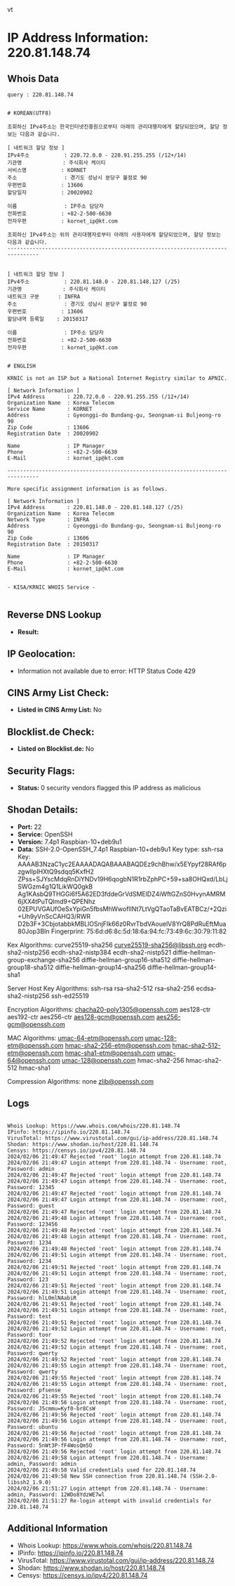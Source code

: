 vt
# IP Address Information: 220.81.148.74

## Whois Data
```
query : 220.81.148.74


# KOREAN(UTF8)

조회하신 IPv4주소는 한국인터넷진흥원으로부터 아래의 관리대행자에게 할당되었으며, 할당 정보는 다음과 같습니다.

[ 네트워크 할당 정보 ]
IPv4주소           : 220.72.0.0 - 220.91.255.255 (/12+/14)
기관명             : 주식회사 케이티
서비스명           : KORNET
주소               : 경기도 성남시 분당구 불정로 90
우편번호           : 13606
할당일자           : 20020902

이름               : IP주소 담당자
전화번호           : +82-2-500-6630
전자우편           : kornet_ip@kt.com

조회하신 IPv4주소는 위의 관리대행자로부터 아래의 사용자에게 할당되었으며, 할당 정보는 다음과 같습니다.
--------------------------------------------------------------------------------


[ 네트워크 할당 정보 ]
IPv4주소           : 220.81.148.0 - 220.81.148.127 (/25)
기관명             : 주식회사 케이티
네트워크 구분      : INFRA
주소               : 경기도 성남시 분당구 불정로 90
우편번호           : 13606
할당내역 등록일    : 20150317

이름               : IP주소 담당자
전화번호           : +82-2-500-6630
전자우편           : kornet_ip@kt.com


# ENGLISH

KRNIC is not an ISP but a National Internet Registry similar to APNIC.

[ Network Information ]
IPv4 Address       : 220.72.0.0 - 220.91.255.255 (/12+/14)
Organization Name  : Korea Telecom
Service Name       : KORNET
Address            : Gyeonggi-do Bundang-gu, Seongnam-si Buljeong-ro 90
Zip Code           : 13606
Registration Date  : 20020902

Name               : IP Manager
Phone              : +82-2-500-6630
E-Mail             : kornet_ip@kt.com

--------------------------------------------------------------------------------

More specific assignment information is as follows.

[ Network Information ]
IPv4 Address       : 220.81.148.0 - 220.81.148.127 (/25)
Organization Name  : Korea Telecom
Network Type       : INFRA
Address            : Gyeonggi-do Bundang-gu, Seongnam-si Buljeong-ro 90
Zip Code           : 13606
Registration Date  : 20150317

Name               : IP Manager
Phone              : +82-2-500-6630
E-Mail             : kornet_ip@kt.com


- KISA/KRNIC WHOIS Service -


```
## Reverse DNS Lookup
- **Result:** 

## IP Geolocation:
- Information not available due to error: HTTP Status Code 429

## CINS Army List Check:
- **Listed in CINS Army List:** 
No

## Blocklist.de Check:
- **Listed on Blocklist.de:** 
No

## Security Flags:
- **Status:** 0 security vendors flagged this IP address as malicious

## Shodan Details:
- **Port:** 22
- **Service:** OpenSSH
- **Version:** 7.4p1 Raspbian-10+deb9u1
- **Data:** SSH-2.0-OpenSSH_7.4p1 Raspbian-10+deb9u1
Key type: ssh-rsa
Key: AAAAB3NzaC1yc2EAAAADAQABAAABAQDEz9chBhw/x5EYpyf28RAf6pzgwllpIHXtQ9sdqq5KxfH2
ZPss+SJYscMdqRnDiYNDv19H6qogbN1R1rbZphPC+59+sa8OHQxd/LbLjSWGzm4g1Q1LikWQ0gkB
Ag1KAsbQ9THGGi6f5A62ED3fddeGrVdSMElDZ4iWftGZnS0HvynAMRM6jXX4tPuTQlmd9+QPENhz
02EPUVGAUfOeSxYpiGn5fbsMhWwofllNt7LtVgQTaoTaBvEATBCz/+2Qzi+Uh9yVnScCAHQ3/RWR
D2b3F+3CbjotabbkMBLlOSnjFIk66z0RvrTbdVAouelV8YrQ8PdRuEftMua80Jop3BIn
Fingerprint: 75:6d:d6:8c:5d:18:6a:94:fc:73:49:6c:30:79:11:82

Kex Algorithms:
	curve25519-sha256
	curve25519-sha256@libssh.org
	ecdh-sha2-nistp256
	ecdh-sha2-nistp384
	ecdh-sha2-nistp521
	diffie-hellman-group-exchange-sha256
	diffie-hellman-group16-sha512
	diffie-hellman-group18-sha512
	diffie-hellman-group14-sha256
	diffie-hellman-group14-sha1

Server Host Key Algorithms:
	ssh-rsa
	rsa-sha2-512
	rsa-sha2-256
	ecdsa-sha2-nistp256
	ssh-ed25519

Encryption Algorithms:
	chacha20-poly1305@openssh.com
	aes128-ctr
	aes192-ctr
	aes256-ctr
	aes128-gcm@openssh.com
	aes256-gcm@openssh.com

MAC Algorithms:
	umac-64-etm@openssh.com
	umac-128-etm@openssh.com
	hmac-sha2-256-etm@openssh.com
	hmac-sha2-512-etm@openssh.com
	hmac-sha1-etm@openssh.com
	umac-64@openssh.com
	umac-128@openssh.com
	hmac-sha2-256
	hmac-sha2-512
	hmac-sha1

Compression Algorithms:
	none
	zlib@openssh.com


## Logs
```

Whois Lookup: https://www.whois.com/whois/220.81.148.74
IPinfo: https://ipinfo.io/220.81.148.74
VirusTotal: https://www.virustotal.com/gui/ip-address/220.81.148.74
Shodan: https://www.shodan.io/host/220.81.148.74
Censys: https://censys.io/ipv4/220.81.148.74
2024/02/06 21:49:47 Rejected 'root' login attempt from 220.81.148.74
2024/02/06 21:49:47 Login attempt from 220.81.148.74 - Username: root, Password: admin
2024/02/06 21:49:47 Rejected 'root' login attempt from 220.81.148.74
2024/02/06 21:49:47 Login attempt from 220.81.148.74 - Username: root, Password: 12345
2024/02/06 21:49:47 Rejected 'root' login attempt from 220.81.148.74
2024/02/06 21:49:47 Login attempt from 220.81.148.74 - Username: root, Password: guest
2024/02/06 21:49:47 Rejected 'root' login attempt from 220.81.148.74
2024/02/06 21:49:48 Login attempt from 220.81.148.74 - Username: root, Password: 123456
2024/02/06 21:49:48 Rejected 'root' login attempt from 220.81.148.74
2024/02/06 21:49:48 Login attempt from 220.81.148.74 - Username: root, Password: 1234
2024/02/06 21:49:48 Rejected 'root' login attempt from 220.81.148.74
2024/02/06 21:49:51 Login attempt from 220.81.148.74 - Username: root, Password: 1234
2024/02/06 21:49:51 Rejected 'root' login attempt from 220.81.148.74
2024/02/06 21:49:51 Login attempt from 220.81.148.74 - Username: root, Password: 123
2024/02/06 21:49:51 Rejected 'root' login attempt from 220.81.148.74
2024/02/06 21:49:51 Login attempt from 220.81.148.74 - Username: root, Password: hlL0mlNAabiR
2024/02/06 21:49:51 Rejected 'root' login attempt from 220.81.148.74
2024/02/06 21:49:51 Login attempt from 220.81.148.74 - Username: root, Password: test
2024/02/06 21:49:51 Rejected 'root' login attempt from 220.81.148.74
2024/02/06 21:49:52 Login attempt from 220.81.148.74 - Username: root, Password: toor
2024/02/06 21:49:52 Rejected 'root' login attempt from 220.81.148.74
2024/02/06 21:49:52 Login attempt from 220.81.148.74 - Username: root, Password: qwerty
2024/02/06 21:49:52 Rejected 'root' login attempt from 220.81.148.74
2024/02/06 21:49:55 Login attempt from 220.81.148.74 - Username: root, Password: qwerty
2024/02/06 21:49:55 Rejected 'root' login attempt from 220.81.148.74
2024/02/06 21:49:55 Login attempt from 220.81.148.74 - Username: root, Password: pfsense
2024/02/06 21:49:55 Rejected 'root' login attempt from 220.81.148.74
2024/02/06 21:49:56 Login attempt from 220.81.148.74 - Username: root, Password: J5cmmu=Kyf0-br8CsW
2024/02/06 21:49:56 Rejected 'root' login attempt from 220.81.148.74
2024/02/06 21:49:56 Login attempt from 220.81.148.74 - Username: root, Password: ubuntu
2024/02/06 21:49:56 Rejected 'root' login attempt from 220.81.148.74
2024/02/06 21:49:56 Login attempt from 220.81.148.74 - Username: root, Password: 5nWt3P-fF4WosQm5O
2024/02/06 21:49:56 Rejected 'root' login attempt from 220.81.148.74
2024/02/06 21:49:58 Login attempt from 220.81.148.74 - Username: admin, Password: admin
2024/02/06 21:49:58 Valid credentials used for 220.81.148.74
2024/02/06 21:49:58 New SSH connection from 220.81.148.74 (SSH-2.0-libssh2_1.9.0)
2024/02/06 21:51:27 Login attempt from 220.81.148.74 - Username: admin, Password: 12WDo8YdzWE7wl
2024/02/06 21:51:27 Re-login attempt with invalid credentials for 220.81.148.74

```
## Additional Information
- Whois Lookup: https://www.whois.com/whois/220.81.148.74
- IPinfo: https://ipinfo.io/220.81.148.74
- VirusTotal: https://www.virustotal.com/gui/ip-address/220.81.148.74
- Shodan: https://www.shodan.io/host/220.81.148.74
- Censys: https://censys.io/ipv4/220.81.148.74

